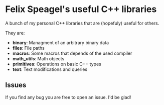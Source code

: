 # Felix Speagel's useful C++ libraries
A bunch of my personal C++ libraries that are (hopefuly) useful for others.

They are:
* **binary**: Managment of an arbitrary binary data
* **files**: File paths
* **macros**: Some macros that depends of the used compiler
* **math_utils**: Math objects
* **primitives**: Operations on basic C++ types
* **text**: Text modifications and queries

## Issues
If you find any bug you are free to open an issue. I'd be glad!
